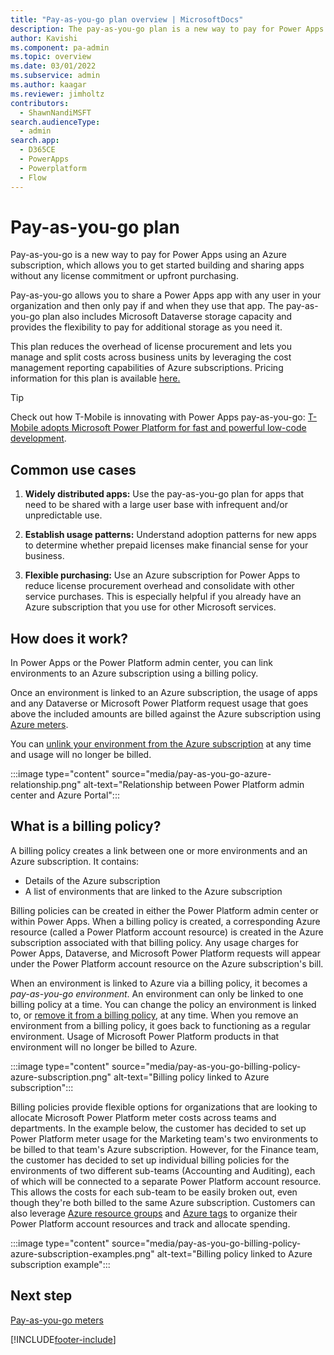 ```yaml
---
title: "Pay-as-you-go plan overview | MicrosoftDocs"
description: The pay-as-you-go plan is a new way to pay for Power Apps using an Azure subscription, which allows you to get started without any license commitment.
author: Kavishi
ms.component: pa-admin
ms.topic: overview
ms.date: 03/01/2022
ms.subservice: admin
ms.author: kaagar
ms.reviewer: jimholtz 
contributors:
  - ShawnNandiMSFT
search.audienceType: 
  - admin
search.app:
  - D365CE
  - PowerApps
  - Powerplatform
  - Flow
---
```

# Pay-as-you-go plan

<!-- https://go.microsoft.com/fwlink/?linkid=2173947 -->

Pay-as-you-go is a new way to pay for Power Apps using an Azure subscription, which allows you to get started building and sharing apps without any license commitment or upfront purchasing.

Pay-as-you-go allows you to share a Power Apps app with any user in your organization and then only pay if and when they use that app. The pay-as-you-go plan also includes Microsoft Dataverse storage capacity and provides the flexibility to pay for additional storage as you need it.

This plan reduces the overhead of license procurement and lets you manage and split costs across business units by leveraging the cost management reporting capabilities of Azure subscriptions. Pricing information for this plan is available [here.](https://go.microsoft.com/fwlink/?linkid=2169167)

> [!TIP]
> Check out how T-Mobile is innovating with Power Apps pay-as-you-go: [T-Mobile adopts Microsoft Power Platform for fast and powerful low-code development](https://customers.microsoft.com/story/1435340411391867976-t-mobile-telecommunications-power-platform).

## Common use cases

1. **Widely distributed apps:** Use the pay-as-you-go plan for apps that need to be shared with a large user base with infrequent and/or unpredictable use.

2. **Establish usage patterns:** Understand adoption patterns for new apps to determine whether prepaid licenses make financial sense for your business.

3. **Flexible purchasing:** Use an Azure subscription for Power Apps to reduce license procurement overhead and consolidate with other service purchases. This is especially helpful if you already have an Azure subscription that you use for other Microsoft services.

## How does it work?

In Power Apps or the Power Platform admin center, you can link environments to an Azure subscription using a billing policy.

Once an environment is linked to an Azure subscription, the usage of apps and any Dataverse or Microsoft Power Platform request usage that goes above the included amounts are billed against the Azure subscription using [Azure meters](pay-as-you-go-meters.md).

You can [unlink your environment from the Azure subscription](pay-as-you-go-set-up.md#turning-off-pay-as-you-go) at any time and usage will no longer be billed.

:::image type="content" source="media/pay-as-you-go-azure-relationship.png" alt-text="Relationship between Power Platform admin center and Azure Portal":::

## What is a billing policy?

A billing policy creates a link between one or more environments and an Azure subscription. It contains:

- Details of the Azure subscription
- A list of environments that are linked to the Azure subscription

Billing policies can be created in either the Power Platform admin center or within Power Apps. When a billing policy is created, a corresponding Azure resource (called a Power Platform account resource) is created in the Azure subscription associated with that billing policy. Any usage charges for Power Apps, Dataverse, and Microsoft Power Platform requests will appear under the Power Platform account resource on the Azure subscription's bill.

When an environment is linked to Azure via a billing policy, it becomes a *pay-as-you-go environment*. An environment can only be linked to one billing policy at a time. You can change the policy an environment is linked to, or [remove it from a billing policy](pay-as-you-go-set-up.md#turning-off-pay-as-you-go), at any time. When you remove an environment from a billing policy, it goes back to functioning as a regular environment. Usage of Microsoft Power Platform products in that environment will no longer be billed to Azure. 

:::image type="content" source="media/pay-as-you-go-billing-policy-azure-subscription.png" alt-text="Billing policy linked to Azure subscription":::

Billing policies provide flexible options for organizations that are looking to allocate Microsoft Power Platform meter costs across teams and departments. In the example below, the customer has decided to set up Power Platform meter usage for the Marketing team's two environments to be billed to that team's Azure subscription. However, for the Finance team, the customer has decided to set up individual billing policies for the environments of two different sub-teams (Accounting and Auditing), each of which will be connected to a separate Power Platform account resource. This allows the costs for each sub-team to be easily broken out, even though they're both billed to the same Azure subscription. Customers can also leverage [Azure resource groups](/azure/azure-resource-manager/management/manage-resource-groups-portal) and [Azure tags](/azure/azure-resource-manager/management/tag-resources?tabs=json) to organize their Power Platform account resources and track and allocate spending.

:::image type="content" source="media/pay-as-you-go-billing-policy-azure-subscription-examples.png" alt-text="Billing policy linked to Azure subscription example":::

## Next step

[Pay-as-you-go meters](pay-as-you-go-meters.md)





[!INCLUDE[footer-include](../includes/footer-banner.md)]

